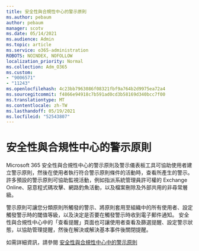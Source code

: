 ```yaml
---
title: 安全性與合規性中心的警示原則
ms.author: pebaum
author: pebaum
manager: scotv
ms.date: 05/14/2021
ms.audience: Admin
ms.topic: article
ms.service: o365-administration
ROBOTS: NOINDEX, NOFOLLOW
localization_priority: Normal
ms.collection: Adm_O365
ms.custom:
- "9006571"
- "11243"
ms.openlocfilehash: 4c23bb7963086f08321fbf9a764b2d9975ea72a4
ms.sourcegitcommit: f4866e94918c7b591ad0cd3b58169d340bcc7f00
ms.translationtype: MT
ms.contentlocale: zh-TW
ms.lasthandoff: 05/19/2021
ms.locfileid: "52543807"
---
```

# <a name="alert-policies-in-the-security-and-compliance-center"></a>安全性與合規性中心的警示原則

Microsoft 365 安全性與合規性中心的警示原則及警示儀表板工具可協助使用者建立警示原則，然後在使用者執行符合警示原則條件的活動時，查看所產生的警示。 許多預設的警示原則可協助監視活動，例如指派系統管理員許可權的 Exchange Online、惡意程式碼攻擊、網路釣魚活動，以及檔案刪除及外部共用的非尋常層級。

警示原則可讓您分類原則所觸發的警示、將原則套用至組織中的所有使用者、設定觸發警示時的閾值等級，以及決定是否要在觸發警示時收到電子郵件通知。 安全性與合規性中心中的「查看提醒」頁面也可讓使用者查看及篩選提醒、設定警示狀態，以協助管理提醒，然後在解決或解決基本事件後關閉提醒。

如需詳細資訊，請參閱 [安全性與合規性中心中的警示原則](/microsoft-365/compliance/alert-policies)